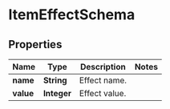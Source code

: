 

# ItemEffectSchema


## Properties

| Name | Type | Description | Notes |
|------------ | ------------- | ------------- | -------------|
|**name** | **String** | Effect name. |  |
|**value** | **Integer** | Effect value. |  |



